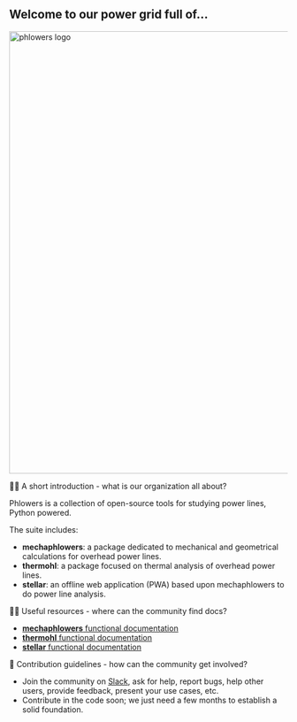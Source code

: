 ## Welcome to our power grid full of...

<img src="_static/phlowers_fullsize_txt_banner.png" alt="phlowers logo" width="800" align="center" style="display: block; margin: 0 auto"/>


🙋‍♀️ A short introduction - what is our organization all about?

Phlowers is a collection of open-source tools for studying power lines, Python powered.

The suite includes:

- **mechaphlowers**: a package dedicated to mechanical and geometrical calculations for overhead power lines.
- **thermohl**: a package focused on thermal analysis of overhead power lines.
- **stellar**: an offline web application (PWA) based upon mechaphlowers to do power line analysis. 


👩‍💻 Useful resources - where can the community find docs?

- [**mechaphlowers** functional documentation](https://phlowers.readthedocs.io/projects/mechaphlowers/en/latest/)
- [**thermohl** functional documentation](https://phlowers.readthedocs.io/projects/thermohl/en/latest/)
- [**stellar** functional documentation](https://phlowers.readthedocs.io/projects/Stellar/en/latest)


🌈 Contribution guidelines - how can the community get involved?

- Join the community on [Slack](https://join.slack.com/t/phlowerscommunity/shared_invite/zt-2vjm0dsv5-6ugYwU7_9TSP7j9hUVZH4A), ask for help, report bugs, help other users, provide feedback, present your use cases, etc.
- Contribute in the code soon; we just need a few months to establish a solid foundation.

